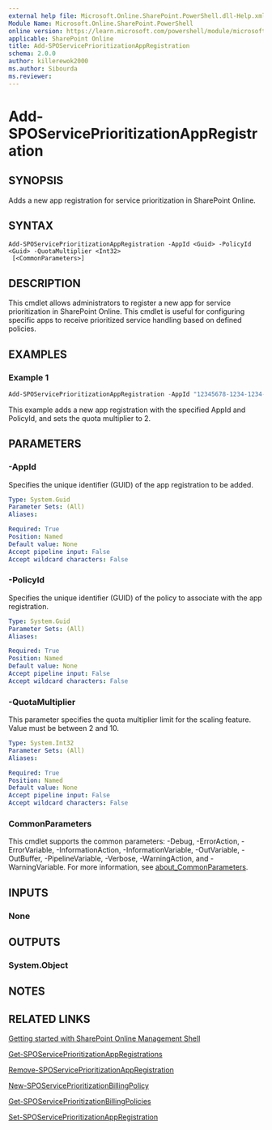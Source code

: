 ```yaml
---
external help file: Microsoft.Online.SharePoint.PowerShell.dll-Help.xml
Module Name: Microsoft.Online.SharePoint.PowerShell
online version: https://learn.microsoft.com/powershell/module/microsoft.online.sharepoint.powershell/Add-SPOServicePrioritizationAppRegistration
applicable: SharePoint Online
title: Add-SPOServicePrioritizationAppRegistration
schema: 2.0.0
author: killerewok2000
ms.author: Sibourda
ms.reviewer:
---
```


# Add-SPOServicePrioritizationAppRegistration

## SYNOPSIS
Adds a new app registration for service prioritization in SharePoint Online.


## SYNTAX

```
Add-SPOServicePrioritizationAppRegistration -AppId <Guid> -PolicyId <Guid> -QuotaMultiplier <Int32>
 [<CommonParameters>]
```

## DESCRIPTION
This cmdlet allows administrators to register a new app for service prioritization in SharePoint Online. This cmdlet is useful for configuring specific apps to receive prioritized service handling based on defined policies.

## EXAMPLES

### Example 1
```powershell
Add-SPOServicePrioritizationAppRegistration -AppId "12345678-1234-1234-1234-1234567890ab" -PolicyId "87654321-4321-4321-4321-0987654321ba" -QuotaMultiplier 2
```
This example adds a new app registration with the specified AppId and PolicyId, and sets the quota multiplier to 2.

## PARAMETERS

### -AppId
Specifies the unique identifier (GUID) of the app registration to be added.

```yaml
Type: System.Guid
Parameter Sets: (All)
Aliases:

Required: True
Position: Named
Default value: None
Accept pipeline input: False
Accept wildcard characters: False
```

### -PolicyId
Specifies the unique identifier (GUID) of the policy to associate with the app registration.

```yaml
Type: System.Guid
Parameter Sets: (All)
Aliases:

Required: True
Position: Named
Default value: None
Accept pipeline input: False
Accept wildcard characters: False
```

### -QuotaMultiplier
This parameter specifies the quota multiplier limit for the scaling feature. Value must be between 2 and 10.

```yaml
Type: System.Int32
Parameter Sets: (All)
Aliases:

Required: True
Position: Named
Default value: None
Accept pipeline input: False
Accept wildcard characters: False
```

### CommonParameters
This cmdlet supports the common parameters: -Debug, -ErrorAction, -ErrorVariable, -InformationAction, -InformationVariable, -OutVariable, -OutBuffer, -PipelineVariable, -Verbose, -WarningAction, and -WarningVariable. For more information, see [about_CommonParameters](/powershell/module/microsoft.powershell.core/about/about_commonparameters).

## INPUTS

### None

## OUTPUTS

### System.Object

## NOTES

## RELATED LINKS

[Getting started with SharePoint Online Management Shell](/powershell/sharepoint/sharepoint-online/connect-sharepoint-online)

[Get-SPOServicePrioritizationAppRegistrations](./Get-SPOServicePrioritizationAppRegistrations.md)

[Remove-SPOServicePrioritizationAppRegistration](./Remove-SPOServicePrioritizationAppRegistration.md)

[New-SPOServicePrioritizationBillingPolicy](./New-SPOServicePrioritizationBillingPolicy.md)

[Get-SPOServicePrioritizationBillingPolicies](./Get-SPOServicePrioritizationBillingPolicies.md)

[Set-SPOServicePrioritizationAppRegistration](./Set-SPOServicePrioritizationAppRegistration.md)
